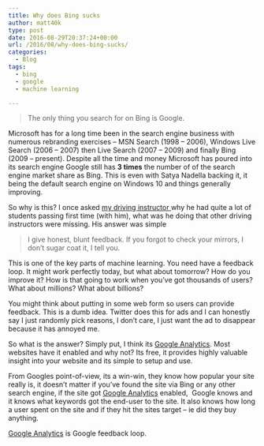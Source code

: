 ```yaml
---
title: Why does Bing sucks
author: matt40k
type: post
date: 2016-08-29T20:37:24+00:00
url: /2016/08/why-does-bing-sucks/
categories:
  - Blog
tags:
  - bing
  - google
  - machine learning

---
```

> The only thing you search for on Bing is Google.

Microsoft has for a long time been in the search engine business with numerous rebranding exercises &#8211; MSN Search (1998 &#8211; 2006), Windows Live Search (2006 &#8211; 2007) then Live Search (2007 &#8211; 2009) and finally Bing (2009 &#8211; present). Despite all the time and money Microsoft has poured into its search engine Google still has **3 times** the number of of the search engine market share as Bing. This is even with Satya Nadella backing it, it being the default search engine on Windows 10 and things generally improving.

So why is this? I once asked <a href="https://directdrive.academy/" target="_blank" rel="nofollow">my driving instructor </a>why he had quite a lot of students passing first time (with him), what was he doing that other driving instructors were missing. His answer was simple

> I give honest, blunt feedback. If you forgot to check your mirrors, I don&#8217;t sugar coat it, I tell you.

This is one of the key parts of machine learning. You need have a feedback loop. It might work perfectly today, but what about tomorrow? How do you improve it? How is that going to work when you&#8217;ve got thousands of users? What about millions? What about billions?

You might think about putting in some web form so users can provide feedback. This is a dumb idea. Twitter does this for ads and I can honestly say I just randomly pick reasons, I don&#8217;t care, I just want the ad to disappear because it has annoyed me.

So what is the answer? Simply put, I think its <a href="https://www.google.co.uk/analytics/" target="_blank" rel="nofollow">Google Analytics</a>. Most websites have it enabled and why not? Its free, it provides highly valuable insight into your website and its simple to setup and use.

From Googles point-of-view, its a win-win, they know how popular your site really is, it doesn&#8217;t matter if you&#8217;ve found the site via Bing or any other search engine, if the site got <a href="https://www.google.co.uk/analytics/" target="_blank" rel="nofollow">Google Analytics</a> enabled,  Google knows and it knows what keywords got the end-user to the site. It also knows how long a user spent on the site and if they hit the sites target &#8211; ie did they buy anything.

<a href="https://www.google.co.uk/analytics/" target="_blank" rel="nofollow">Google Analytics</a> is Google feedback loop.
